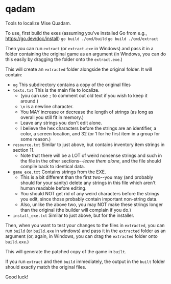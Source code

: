 # qadam

Tools to localize Mise Quadam.

To use, first build the exes (assuming you've installed Go from e.g., https://go.dev/doc/install)
`go build ./cmd/build`
`go build ./cmd/extract`

Then you can run `extract` (or `extract.exe` in Windows) and pass it in a folder containing the original game as an argument
(in Windows, you can do this easily by dragging the folder onto the `extract.exe`.)

This will create an `extracted` folder alongside the original folder. It will contain:
 - `og` This subdirectory contains a copy of the original files
 - `texts.txt` This is the main file to localize. 
   - (you can use `;` to comment out old text if you wish to keep it around.)
   - `\n` is a newline character. 
   - You MAY increase or decrease the length of strings (as long as overall you still fit in memory.)
   - Leave any strings you don't edit alone. 
   - I believe the hex characters before the strings are an identifier, a color, a screen location, and 32 (or 1 for he first item in a group for some reason.) 
 - `resource.txt` Similar to just above, but contains inventory item strings in section 11.
   - Note that there will be a LOT of weird nonsense strings and such in the file in the other sections--*leave them alone*, and the file should compile back to identical data.
 - `game_exe.txt` Contains strings from the EXE. 
   - This is a bit different than the first two--you may (and probably should for your sanity) delete any strings in this file which aren't human readable before editing. 
   - You should NOT get rid of any weird characters before the strings you edit, since those probably contain important non-string data. 
   - Also, unlike the above two, you may NOT make these strings longer than the original (the builder will complain if you do.)
 - `install_exe.txt` Similar to just above, but for the installer.

Then, when you want to test your changes to the files in `extracted`, you can run `build` (or `build.exe` in windows) and pass it in the `extracted` folder as an argument (or, again, in Windows, you can drag the `extracted` folder onto `build.exe`.)

This will generate the patched copy of the game in `built`.

If you run `extract` and then `build` immediately, the output in the `built` folder should exactly match the original files.

Good luck!
